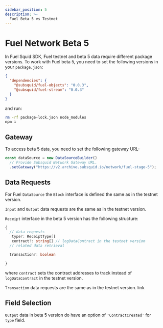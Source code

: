 ```yaml
---
sidebar_position: 5
description: >-
  Fuel Beta 5 vs Testnet
---
```


# Fuel Network Beta 5

In Fuel Squid SDK, Fuel testnet and beta 5 data require different package versions.
To work with Fuel beta 5, you need to set the following versions in your `package.json`:

```json
{
  "dependencies": {
    "@subsquid/fuel-objects": "0.0.3",
    "@subsquid/fuel-stream": "0.0.3"
  }
}
```

and run:

```bash
rm -rf package-lock.json node_modules
npm i
```

## Gateway

To access beta 5 data, you need to set the following gateway URL:

```typescript
const dataSource = new DataSourceBuilder()
  // Provide Subsquid Network Gateway URL.
  .setGateway("https://v2.archive.subsquid.io/network/fuel-stage-5");
```

## Data Requests

For Fuel `DataSource` the `Block` interface is defined the same as in the testnet version.

`Input` and `Output` data requests are the same as in the testnet version.

`Receipt` interface in the beta 5 version has the following structure:

```typescript
{
  // data requests
   type?: ReceiptType[]
   contract?: string[] // logDataContract in the testnet version
  // related data retrieval

  transaction?: boolean

}
```

where `contract` sets the contract addresses to track instead of `logDataContract` in the testnet version.

`Transaction` data requests are the same as in the testnet version. link

## Field Selection

`Output` data in beta 5 version do have an option of `'ContractCreated'` for `type` field.

